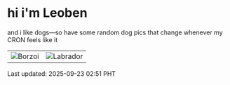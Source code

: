 # hi i'm Leoben

and i like dogs—so have some random dog pics that change whenever my CRON feels like it

|  |  |
|--------|----------|
| ![Borzoi](https://random-dog-vercel.vercel.app/api/random-borzoi?v=1758567101) | ![Labrador](https://random-dog-vercel.vercel.app/api/random-labrador?v=1758567101) |

Last updated: 2025-09-23 02:51 PHT
